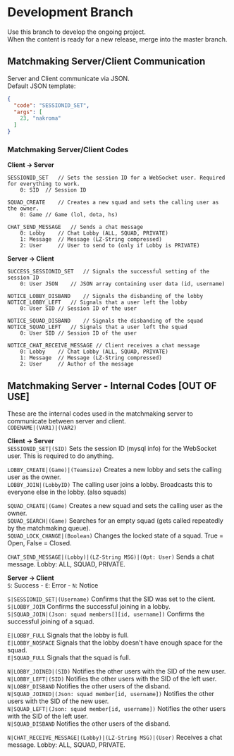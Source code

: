 # Development Branch
Use this branch to develop the ongoing project.  
When the content is ready for a new release, merge into the master branch.  


## Matchmaking Server/Client Communication 
Server and Client communicate via JSON.  
Default JSON template:  
```json
{
  "code": "SESSIONID_SET",
  "args": [
    23, "nakroma"
  ]
}
```


### Matchmaking Server/Client Codes  
**Client -> Server**  

```
SESSIONID_SET	// Sets the session ID for a WebSocket user. Required for everything to work.
	0: SID	// Session ID

SQUAD_CREATE	// Creates a new squad and sets the calling user as the owner.
	0: Game	// Game (lol, dota, hs)

CHAT_SEND_MESSAGE	// Sends a chat message
	0: Lobby	// Chat Lobby (ALL, SQUAD, PRIVATE)
	1: Message	// Message (LZ-String compressed)
	2: User		// User to send to (only if Lobby is PRIVATE)
```


**Server -> Client**

```
SUCCESS_SESSIONID_SET	// Signals the successful setting of the session ID
	0: User JSON	// JSON array containing user data (id, username)

NOTICE_LOBBY_DISBAND	// Signals the disbanding of the lobby
NOTICE_LOBBY_LEFT	// Signals that a user left the lobby
	0: User SID	// Session ID of the user

NOTICE_SQUAD_DISBAND	// Signals the disbanding of the squad
NOTICE_SQUAD_LEFT	// Signals that a user left the squad
	0: User SID	// Session ID of the user

NOTICE_CHAT_RECEIVE_MESSAGE	// Client receives a chat message
	0: Lobby	// Chat Lobby (ALL, SQUAD, PRIVATE)
	1: Message	// Message (LZ-String compressed)
	2: User		// Author of the message
```



## Matchmaking Server - Internal Codes [OUT OF USE]
These are the internal codes used in the matchmaking server to communicate between server and client.  
`CODENAME|(VAR1)|(VAR2)`  

**Client -> Server**  
`SESSIONID_SET|(SID)` Sets the session ID (mysql info) for the WebSocket user. This is required to do anything.  

`LOBBY_CREATE|(Game)|(Teamsize)` Creates a new lobby and sets the calling user as the owner.  
`LOBBY_JOIN|(LobbyID)` The calling user joins a lobby. Broadcasts this to everyone else in the lobby. (also squads)  

`SQUAD_CREATE|(Game)` Creates a new squad and sets the calling user as the owner.  
`SQUAD_SEARCH|(Game)` Searches for an empty squad (gets called repeatedly by the matchmaking queue).  
`SQUAD_LOCK_CHANGE|(Boolean)` Changes the locked state of a squad. True = Open, False = Closed.  

`CHAT_SEND_MESSAGE|(Lobby)|(LZ-String MSG)|(Opt: User)` Sends a chat message. Lobby: ALL, SQUAD, PRIVATE.  

**Server -> Client**  
`S`: Success - `E`: Error - `N`: Notice  

`S|SESSIONID_SET|(Username)` Confirms that the SID was set to the client.  
`S|LOBBY_JOIN` Confirms the successful joining in a lobby.  
`S|SQUAD_JOIN|(Json: squad members[][id, username])` Confirms the successful joining of a squad.  

`E|LOBBY_FULL` Signals that the lobby is full.  
`E|LOBBY_NOSPACE` Signals that the lobby doesn't have enough space for the squad.  
`E|SQUAD_FULL` Signals that the squad is full.  

`N|LOBBY_JOINED|(SID)` Notifies the other users with the SID of the new user.  
`N|LOBBY_LEFT|(SID)` Notifies the other users with the SID of the left user.   
`N|LOBBY_DISBAND` Notifies the other users of the disband.  
`N|SQUAD_JOINED|(Json: squad member[id, username])` Notifies the other users with the SID of the new user.  
`N|SQUAD_LEFT|(Json: squad member[id, username])` Notifies the other users with the SID of the left user.  
`N|SQUAD_DISBAND` Notifies the other users of the disband.  

`N|CHAT_RECEIVE_MESSAGE|(Lobby)|(LZ-String MSG)|(User)` Receives a chat message. Lobby: ALL, SQUAD, PRIVATE.  